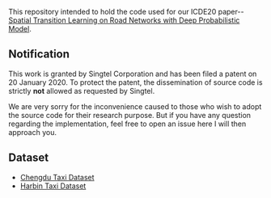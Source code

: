 
This repository intended to hold the code used for our ICDE20 paper--[Spatial Transition Learning on Road Networks with Deep Probabilistic Model](https://www.ntu.edu.sg/home/lixiucheng/pdfs/icde20-deepst.pdf).


## Notification

This work is granted by Singtel Corporation and has been filed a patent on 20 January 2020. To protect the patent, the dissemination of source code is strictly **not** allowed as requested by Singtel. 

We are very sorry for the inconvenience caused to those who wish to adopt the source code for their research purpose. But if you have any question regarding the implementation, feel free to open an issue here I will then approach you. 

## Dataset

* [Chengdu Taxi Dataset](https://outreach.didichuxing.com/research/opendata/en/)
* [Harbin Taxi Dataset](https://github.com/boathit/deepgtt)
